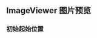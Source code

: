 <div class="demo-header">
<p class="overviewicon">
  <span class="wapi-ui-image-viewer wapi-ui-alert"/>
</p>

## ImageViewer 图片预览

<mobile-uxlink widget-name="ImageViewer"></mobile-uxlink>
</div>

### 初始起始位置

<mobile-view link="image-viewer/start-position"></mobile-view>

<br>
